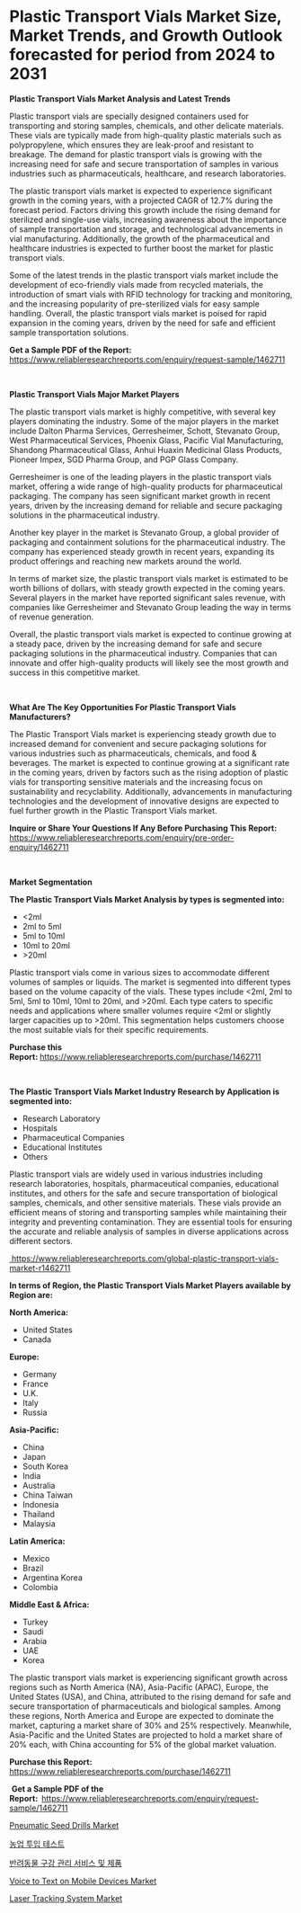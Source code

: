 <p><h1>Plastic Transport Vials Market Size, Market Trends, and Growth Outlook forecasted for period from 2024 to 2031</h1></p><p><strong>Plastic Transport Vials Market Analysis and Latest Trends</strong></p>
<p><p>Plastic transport vials are specially designed containers used for transporting and storing samples, chemicals, and other delicate materials. These vials are typically made from high-quality plastic materials such as polypropylene, which ensures they are leak-proof and resistant to breakage. The demand for plastic transport vials is growing with the increasing need for safe and secure transportation of samples in various industries such as pharmaceuticals, healthcare, and research laboratories.</p><p>The plastic transport vials market is expected to experience significant growth in the coming years, with a projected CAGR of 12.7% during the forecast period. Factors driving this growth include the rising demand for sterilized and single-use vials, increasing awareness about the importance of sample transportation and storage, and technological advancements in vial manufacturing. Additionally, the growth of the pharmaceutical and healthcare industries is expected to further boost the market for plastic transport vials.</p><p>Some of the latest trends in the plastic transport vials market include the development of eco-friendly vials made from recycled materials, the introduction of smart vials with RFID technology for tracking and monitoring, and the increasing popularity of pre-sterilized vials for easy sample handling. Overall, the plastic transport vials market is poised for rapid expansion in the coming years, driven by the need for safe and efficient sample transportation solutions.</p></p>
<p><strong>Get a Sample PDF of the Report:&nbsp;</strong> <a href="https://www.reliableresearchreports.com/enquiry/request-sample/1462711">https://www.reliableresearchreports.com/enquiry/request-sample/1462711</a></p>
<p>&nbsp;</p>
<p><strong>Plastic Transport Vials Major Market Players</strong></p>
<p><p>The plastic transport vials market is highly competitive, with several key players dominating the industry. Some of the major players in the market include Dalton Pharma Services, Gerresheimer, Schott, Stevanato Group, West Pharmaceutical Services, Phoenix Glass, Pacific Vial Manufacturing, Shandong Pharmaceutical Glass, Anhui Huaxin Medicinal Glass Products, Pioneer Impex, SGD Pharma Group, and PGP Glass Company.</p><p>Gerresheimer is one of the leading players in the plastic transport vials market, offering a wide range of high-quality products for pharmaceutical packaging. The company has seen significant market growth in recent years, driven by the increasing demand for reliable and secure packaging solutions in the pharmaceutical industry.</p><p>Another key player in the market is Stevanato Group, a global provider of packaging and containment solutions for the pharmaceutical industry. The company has experienced steady growth in recent years, expanding its product offerings and reaching new markets around the world.</p><p>In terms of market size, the plastic transport vials market is estimated to be worth billions of dollars, with steady growth expected in the coming years. Several players in the market have reported significant sales revenue, with companies like Gerresheimer and Stevanato Group leading the way in terms of revenue generation.</p><p>Overall, the plastic transport vials market is expected to continue growing at a steady pace, driven by the increasing demand for safe and secure packaging solutions in the pharmaceutical industry. Companies that can innovate and offer high-quality products will likely see the most growth and success in this competitive market.</p></p>
<p>&nbsp;</p>
<p><strong>What Are The Key Opportunities For Plastic Transport Vials Manufacturers?</strong></p>
<p><p>The Plastic Transport Vials market is experiencing steady growth due to increased demand for convenient and secure packaging solutions for various industries such as pharmaceuticals, chemicals, and food & beverages. The market is expected to continue growing at a significant rate in the coming years, driven by factors such as the rising adoption of plastic vials for transporting sensitive materials and the increasing focus on sustainability and recyclability. Additionally, advancements in manufacturing technologies and the development of innovative designs are expected to fuel further growth in the Plastic Transport Vials market.</p></p>
<p><strong>Inquire or Share Your Questions If Any Before Purchasing This Report:</strong> <a href="https://www.reliableresearchreports.com/enquiry/pre-order-enquiry/1462711">https://www.reliableresearchreports.com/enquiry/pre-order-enquiry/1462711</a></p>
<p>&nbsp;</p>
<p><strong>Market Segmentation</strong></p>
<p><strong>The Plastic Transport Vials Market Analysis by types is segmented into:</strong></p>
<p><ul><li><2ml</li><li>2ml to 5ml</li><li>5ml to 10ml</li><li>10ml to 20ml</li><li>>20ml</li></ul></p>
<p><p>Plastic transport vials come in various sizes to accommodate different volumes of samples or liquids. The market is segmented into different types based on the volume capacity of the vials. These types include <2ml, 2ml to 5ml, 5ml to 10ml, 10ml to 20ml, and >20ml. Each type caters to specific needs and applications where smaller volumes require <2ml or slightly larger capacities up to >20ml. This segmentation helps customers choose the most suitable vials for their specific requirements.</p></p>
<p><strong>Purchase this Report:&nbsp;</strong><a href="https://www.reliableresearchreports.com/purchase/1462711">https://www.reliableresearchreports.com/purchase/1462711</a></p>
<p>&nbsp;</p>
<p><strong>The Plastic Transport Vials Market Industry Research by Application is segmented into:</strong></p>
<p><ul><li>Research Laboratory</li><li>Hospitals</li><li>Pharmaceutical Companies</li><li>Educational Institutes</li><li>Others</li></ul></p>
<p><p>Plastic transport vials are widely used in various industries including research laboratories, hospitals, pharmaceutical companies, educational institutes, and others for the safe and secure transportation of biological samples, chemicals, and other sensitive materials. These vials provide an efficient means of storing and transporting samples while maintaining their integrity and preventing contamination. They are essential tools for ensuring the accurate and reliable analysis of samples in diverse applications across different sectors.</p></p>
<p><a href="https://www.reliableresearchreports.com/global-plastic-transport-vials-market-r1462711">&nbsp;https://www.reliableresearchreports.com/global-plastic-transport-vials-market-r1462711</a></p>
<p><strong>In terms of Region, the Plastic Transport Vials Market Players available by Region are:</strong></p>
<p>
    <p> <strong> North America: </strong>
        <ul>
            <li>United States</li>
            <li>Canada</li>
        </ul>
        </p> 
    <p> <strong> Europe: </strong>
        <ul>
            <li>Germany</li>
            <li>France</li>
            <li>U.K.</li>
            <li>Italy</li>
            <li>Russia</li>
        </ul>
        </p> 
    <p> <strong> Asia-Pacific: </strong>
        <ul>
            <li>China</li>
            <li>Japan</li>
            <li>South Korea</li>
            <li>India</li>
            <li>Australia</li>
            <li>China Taiwan</li>
            <li>Indonesia</li>
            <li>Thailand</li>
            <li>Malaysia</li>
        </ul>
        </p> 
    <p> <strong> Latin America: </strong>
        <ul>
            <li>Mexico</li>
            <li>Brazil</li>
            <li>Argentina Korea</li>
            <li>Colombia</li>
        </ul>
        </p> 
    <p> <strong> Middle East & Africa: </strong>
        <ul>
            <li>Turkey</li>
            <li>Saudi</li>
            <li>Arabia</li>
            <li>UAE</li>
            <li>Korea</li>
        </ul>
    </p>
    </p>
<p><p>The plastic transport vials market is experiencing significant growth across regions such as North America (NA), Asia-Pacific (APAC), Europe, the United States (USA), and China, attributed to the rising demand for safe and secure transportation of pharmaceuticals and biological samples. Among these regions, North America and Europe are expected to dominate the market, capturing a market share of 30% and 25% respectively. Meanwhile, Asia-Pacific and the United States are projected to hold a market share of 20% each, with China accounting for 5% of the global market valuation.</p></p>
<p><strong>Purchase this Report: </strong><a href="https://www.reliableresearchreports.com/purchase/1462711">https://www.reliableresearchreports.com/purchase/1462711</a></p>
<p>&nbsp;<strong>Get a Sample PDF of the Report:&nbsp;&nbsp;</strong><a href="https://www.reliableresearchreports.com/enquiry/request-sample/1462711">https://www.reliableresearchreports.com/enquiry/request-sample/1462711</a></p>
<p><strong></strong></p>
<p><p><a href="https://medium.com/@hernandezdorothy026/pneumatic-seed-drills-market-report-by-product-type-width-less-than-3m-width-between-3-4m-width-f9839c785ebc">Pneumatic Seed Drills Market</a></p><p><a href="https://github.com/hasanrajibul387/Market-Research-Report-List-2/blob/main/621262983622.md">농업 투입 테스트</a></p><p><a href="https://github.com/victorsharp87978/Market-Research-Report-List-2/blob/main/478451783621.md">반려동물 구강 관리 서비스 및 제품</a></p><p><a href="https://github.com/HallieBird1/Market-Research-Report-List-1/blob/main/voice-to-text-on-mobile-devices-market.md">Voice to Text on Mobile Devices Market</a></p><p><a href="https://medium.com/@alexander.murray3455/deep-dive-into-the-laser-tracking-system-market-itstrends-market-segmentation-and-competitive-e8953409d3f7">Laser Tracking System Market</a></p></p>
